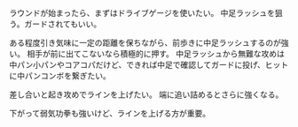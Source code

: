ラウンドが始まったら、まずはドライブゲージを使いたい。
中足ラッシュを狙う。ガードされてもいい。

ある程度引き気味に一定の距離を保ちながら、前歩きに中足ラッシュするのが強い。
相手が前に出てこないなら積極的に押す。
中足ラッシュから無難な攻めは中パン小パンやコアコパだけど、できれば中足で確認してガードに投げ、ヒットに中パンコンボを繋ぎたい。

差し合いと起き攻めでラインを上げたい。
端に追い詰めるとさらに強くなる。

下がって弱気功拳も強いけど、ラインを上げる方が重要。
